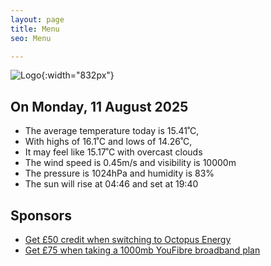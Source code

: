 ```yaml
---
layout: page
title: Menu
seo: Menu

---
```


![Logo](/images/logo.jpg){:width="832px"}

<!-- weather_marker starts -->
## On Monday, 11 August 2025

- The average temperature today is 15.41˚C,
- With highs of 16.1˚C and lows of 14.26˚C,
- It may feel like 15.17˚C with overcast clouds
- The wind speed is 0.45m/s and visibility is 10000m
- The pressure is 1024hPa and humidity is 83%
- The sun will rise at 04:46 and set at 19:40

<!-- weather_marker ends -->

## Sponsors

- [Get £50 credit when switching to Octopus Energy](https://bit.ly/3oD1nnS)
- [Get £75 when taking a 1000mb YouFibre broadband plan](https://aklam.io/91zWhU?)
